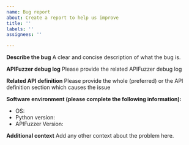 ```yaml
---
name: Bug report
about: Create a report to help us improve
title: ''
labels: ''
assignees: ''

---
```


**Describe the bug**
A clear and concise description of what the bug is.

**APIFuzzer debug log**
Please provide the related APIFuzzer debug log

**Related API definition**
Please provide the whole (preferred) or the API definition section which causes the issue

**Software environment (please complete the following information):**
 - OS:
-  Python version:
 - APIFuzzer Version:

**Additional context**
Add any other context about the problem here.
